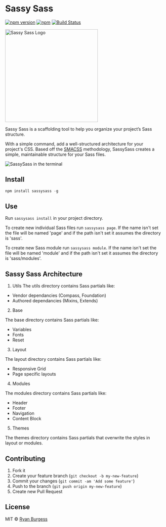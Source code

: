 # Sassy Sass
[![npm version](https://badge.fury.io/js/sassysass.svg)](http://badge.fury.io/js/sassysass) [![npm](https://img.shields.io/npm/dm/sassysass.svg)](https://github.com/ryanburgess/sassysass) [![Build Status](https://travis-ci.org/ryanburgess/sassysass.svg?branch=master)](https://travis-ci.org/ryanburgess/sassysass)

<img height="300" src="http://www.sassysass.com/sassy-sass.jpg" alt="Sassy Sass Logo">

Sassy Sass is a scaffolding tool to help you organize your project’s Sass structure.

With a simple command, add a well-structured architecture for your project's CSS. Based off the [SMACSS](https://smacss.com/) methodology, SassySass creates a simple, maintainable structure for your Sass files.

![SassySass in the terminal](https://raw.github.com/ryanburgess/sassysass/master/sassysass.gif)

## Install

```js
npm install sassysass -g
```
## Use
Run ```sassysass install``` in your project directory.

To create new individual Sass files run ```sassysass page```. If the name isn't set the file will be named 'page' and if the path isn't set it assumes the directory is 'sass'.

To create new Sass module run ```sassysass module```. If the name isn't set the file will be named 'module' and if the path isn't set it assumes the directory is 'sass/modules'.

Sassy Sass Architecture
----------
1.  Utils
  The utils directory contains Sass partials like:
  * Vendor dependancies (Compass, Foundation)
  * Authored dependancies (Mixins, Extends)

2.  Base

  The base directory contains Sass partials like:
  * Variables
  * Fonts
  * Reset

3.  Layout

  The layout directory contains Sass partials like:
  * Responsive Grid
  * Page specific layouts

4.  Modules

  The modules directory contains Sass partials like:
  * Header
  * Footer
  * Navigation
  * Content Block

5.  Themes

  The themes directory contains Sass partials that overwrite the styles in layout or modules.

## Contributing
1. Fork it
2. Create your feature branch (`git checkout -b my-new-feature`)
3. Commit your changes (`git commit -am 'Add some feature'`)
4. Push to the branch (`git push origin my-new-feature`)
5. Create new Pull Request

## License
MIT © [Ryan Burgess](http://github.com/ryanburgess)
